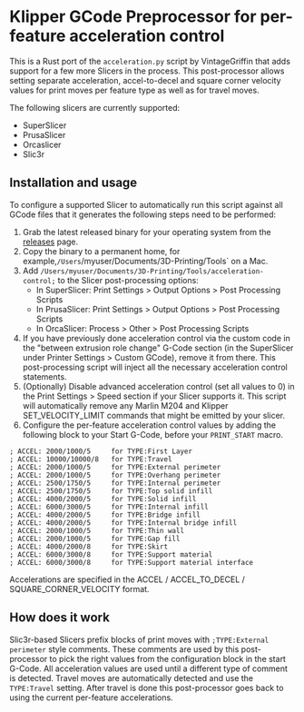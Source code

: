 # Klipper GCode Preprocessor for per-feature acceleration control

This is a Rust port of the `acceleration.py` script by VintageGriffin that adds
support for a few more Slicers in the process. This post-processor allows
setting separate acceleration, accel-to-decel and square corner velocity values
for print moves per feature type as well as for travel moves.

The following slicers are currently supported:

* SuperSlicer
* PrusaSlicer
* Orcaslicer
* Slic3r

## Installation and usage

To configure a supported Slicer to automatically run this script against all
GCode files that it generates the following steps need to be performed:

1. Grab the latest released binary for your operating system from the
   [releases](https://github.com/mjonuschat/acceleration-control/releases) page.
2. Copy the binary to a permanent home, for
   example,`/Users`/myuser/Documents/3D-Printing/Tools` on a Mac.
3. Add `/Users/myuser/Documents/3D-Printing/Tools/acceleration-control;` to the
   Slicer post-processing options:
    * In SuperSlicer: Print Settings > Output Options > Post Processing Scripts
    * In PrusaSlicer: Print Settings > Output Options > Post Processing Scripts
    * In OrcaSlicer: Process > Other > Post Processing Scripts
4. If you have previously done acceleration control via the custom code in the
   "between extrusion role change" G-Code section (in the SuperSlicer under
   Printer Settings > Custom GCode), remove it from there. This post-processing
   script will inject all the necessary acceleration control statements.
5. (Optionally) Disable advanced acceleration control (set all values to 0) in
   the Print Settings > Speed section if your Slicer supports it. This script
   will automatically remove any Marlin M204 and Klipper SET_VELOCITY_LIMIT
   commands that might be emitted by your slicer.
6. Configure the per-feature acceleration control values by adding the following
   block to your Start G-Code, before your `PRINT_START` macro.

```text
; ACCEL: 2000/1000/5     for TYPE:First Layer
; ACCEL: 10000/10000/8   for TYPE:Travel
; ACCEL: 2000/1000/5     for TYPE:External perimeter
; ACCEL: 2000/1000/5     for TYPE:Overhang perimeter
; ACCEL: 2500/1750/5     for TYPE:Internal perimeter
; ACCEL: 2500/1750/5     for TYPE:Top solid infill
; ACCEL: 4000/2000/5     for TYPE:Solid infill
; ACCEL: 6000/3000/5     for TYPE:Internal infill
; ACCEL: 4000/2000/5     for TYPE:Bridge infill
; ACCEL: 4000/2000/5     for TYPE:Internal bridge infill
; ACCEL: 2000/1000/5     for TYPE:Thin wall
; ACCEL: 2000/1000/5     for TYPE:Gap fill
; ACCEL: 4000/2000/8     for TYPE:Skirt
; ACCEL: 6000/3000/8     for TYPE:Support material
; ACCEL: 6000/3000/8     for TYPE:Support material interface
```

Accelerations are specified in the ACCEL / ACCEL_TO_DECEL /
SQUARE_CORNER_VELOCITY format.

## How does it work

Slic3r-based Slicers prefix blocks of print moves with `;TYPE:External
perimeter` style comments. These comments are used by this post-processor to
pick the right values from the configuration block in the start G-Code. All
acceleration values are used until a different type of comment is detected.
Travel moves are automatically detected and use the `TYPE:Travel` setting. After
travel is done this post-processor goes back to using the current per-feature
accelerations.
